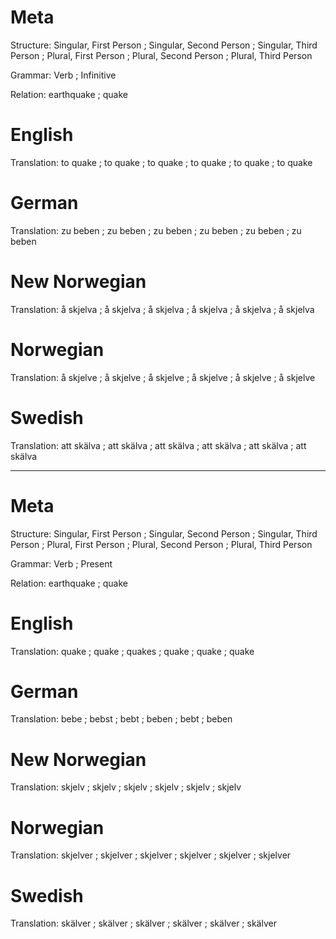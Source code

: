 Meta
====

Structure: Singular, First Person ; Singular, Second Person ; Singular, Third Person ;
           Plural, First Person   ; Plural, Second Person   ; Plural, Third Person

Grammar:   Verb ; Infinitive

Relation:  earthquake ; quake



English
=======

Translation: to quake ; to quake ; to quake ;
             to quake ; to quake ; to quake



German
======

Translation: zu beben ; zu beben ; zu beben ;
             zu beben ; zu beben ; zu beben



New Norwegian
=============

Translation: å skjelva ; å skjelva ; å skjelva ;
             å skjelva ; å skjelva ; å skjelva



Norwegian
=========

Translation: å skjelve ; å skjelve ; å skjelve ;
             å skjelve ; å skjelve ; å skjelve



Swedish
=======

Translation: att skälva ; att skälva ; att skälva ;
             att skälva ; att skälva ; att skälva



--------------------------------------------------------------------------------

Meta
====

Structure: Singular, First Person ; Singular, Second Person ; Singular, Third Person ;
           Plural, First Person   ; Plural, Second Person   ; Plural, Third Person

Grammar:   Verb ; Present

Relation:  earthquake ; quake



English
=======

Translation: quake ; quake ; quakes ;
             quake ; quake ; quake



German
======

Translation: bebe  ; bebst ; bebt  ;
             beben ; bebt  ; beben



New Norwegian
=============

Translation: skjelv ; skjelv ; skjelv ;
             skjelv ; skjelv ; skjelv



Norwegian
=========

Translation: skjelver ; skjelver ; skjelver ;
             skjelver ; skjelver ; skjelver



Swedish
=======

Translation: skälver ; skälver ; skälver ;
             skälver ; skälver ; skälver
